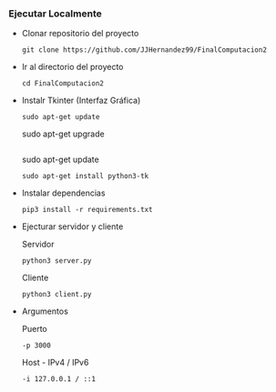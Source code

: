 ### Ejecutar Localmente

- Clonar repositorio del proyecto


    ```
    git clone https://github.com/JJHernandez99/FinalComputacion2

    ```
- Ir al directorio del proyecto

    ```
    cd FinalComputacion2
    ```
- Instalr Tkinter (Interfaz Gráfica)

    ```
    sudo apt-get update
    
    ```
    sudo apt-get upgrade
    
    ```
    ```
    sudo apt-get update
    
    ```
    sudo apt-get install python3-tk
    
    ```

- Instalar dependencias
    ```
    pip3 install -r requirements.txt
    
    ```

- Ejecturar servidor y cliente

    Servidor
    ```
    python3 server.py

    ```
    Cliente
    ```
    python3 client.py

    ```
- Argumentos 

    Puerto
    ```
    -p 3000

    ```
    Host - IPv4 / IPv6
    ```
    -i 127.0.0.1 / ::1

    ```